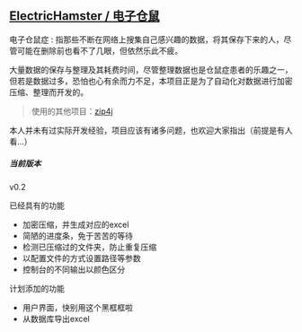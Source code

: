## [ElectricHamster / 电子仓鼠](https://github.com/equals-chan/ElectricHamster)

电子仓鼠症 : 指那些不断在网络上搜集自己感兴趣的数据，将其保存下来的人，尽管可能在删除前也看不了几眼，但依然乐此不疲。

大量数据的保存与整理及其耗费时间，尽管整理数据也是仓鼠症患者的乐趣之一，但若是数据过多，恐怕也心有余而力不足，本项目正是为了自动化对数据进行加密压缩、整理而开发的。

> 使用的其他项目：[zip4j](https://github.com/srikanth-lingala/zip4j)



本人并未有过实际开发经验，项目应该有诸多问题，也欢迎大家指出（前提是有人看...）



##### 当前版本

v0.2

已经具有的功能

- 加密压缩，并生成对应的excel
- 简陋的进度条，免于苦苦的等待
- 检测已压缩过的文件夹，防止重复压缩
- 以配置文件的方式设置路径等参数
- 控制台的不同输出以颜色区分

计划添加的功能

- 用户界面，快别用这个黑框框啦
- 从数据库导出excel





